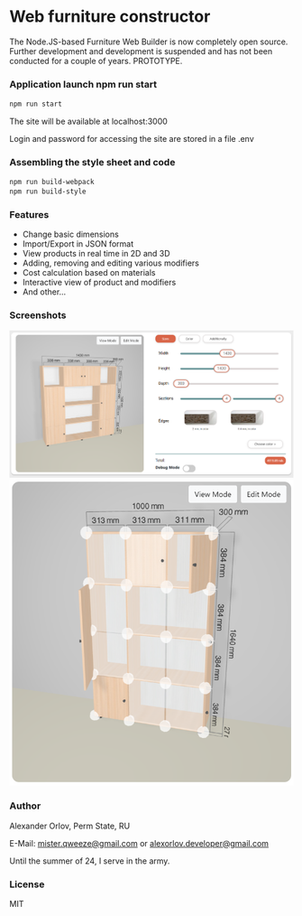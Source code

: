 # Web furniture constructor
The Node.JS-based Furniture Web Builder is now completely open source. Further development and development is suspended and has not been conducted for a couple of years. PROTOTYPE.

### Application launch npm run start
```sh
npm run start
```

The site will be available at localhost:3000

Login and password for accessing the site are stored in a file .env

### Assembling the style sheet and code
```sh
npm run build-webpack
npm run build-style
```

### Features

- Change basic dimensions
- Import/Export in JSON format
- View products in real time in 2D and 3D
- Adding, removing and editing various modifiers
- Cost calculation based on materials
- Interactive view of product and modifiers
- And other...

### Screenshots
![Preview](./previews/Preview.png)
![Editor mode](./previews/Preview-2.png)

### Author
Alexander Orlov, Perm State, RU

E-Mail: mister.qweeze@gmail.com or alexorlov.developer@gmail.com

Until the summer of 24, I serve in the army.

### License
MIT